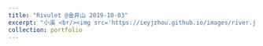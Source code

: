 ```yaml
---
title: "Rivulet @金井山 2019-10-03"
excerpt: "小溪 <br/><img src='https://ieyjzhou.github.io/images/river.jpg'>"
collection: portfolio
---
```

